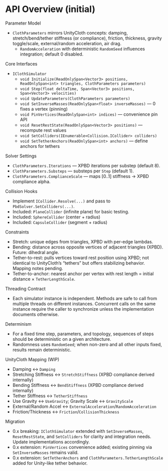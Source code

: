 API Overview (initial)
======================

Parameter Model
- `ClothParameters` mirrors UnityCloth concepts: damping, stretch/bend/tether stiffness (or compliance), friction, thickness, gravity toggle/scale, external/random acceleration, air drag.
  - `RandomAcceleration` with deterministic `RandomSeed` influences integration; default 0 disabled.

Core Interfaces
- `IClothSimulator`
  - `void Initialize(ReadOnlySpan<Vector3> positions, ReadOnlySpan<int> triangles, ClothParameters parameters)`
  - `void Step(float deltaTime, Span<Vector3> positions, Span<Vector3> velocities)`
  - `void UpdateParameters(ClothParameters parameters)`
  - `void SetInverseMasses(ReadOnlySpan<float> inverseMasses)` — 0 fixes a vertex (pinning)
  - `void PinVertices(ReadOnlySpan<int> indices)` — convenience pin API
  - `void ResetRestState(ReadOnlySpan<Vector3> positions)` — recompute rest values
  - `void SetColliders(IEnumerable<Collision.ICollider> colliders)`
  - `void SetTetherAnchors(ReadOnlySpan<int> anchors)` — define anchors for tethers

Solver Settings
- `ClothParameters.Iterations` — XPBD iterations per substep (default 8).
- `ClothParameters.Substeps` — substeps per `Step` (default 1).
- `ClothParameters.ComplianceScale` — maps [0..1] stiffness → XPBD compliance alpha.

Collision Hooks
- Implement `ICollider.Resolve(...)` and pass to `PbdSolver.SetColliders(...)`.
- Included: `PlaneCollider` (infinite plane) for basic testing.
- Included: `SphereCollider` (center + radius)
 - Included: `CapsuleCollider` (segment + radius)

Constraints
- Stretch: unique edges from triangles, XPBD with per-edge lambdas.
- Bending: distance across opposite vertices of adjacent triangles (XPBD). Future: dihedral angle.
- Tether-to-rest: pulls vertices toward rest position using XPBD; not identical to UnityCloth’s “tethers” but offers stabilizing behavior. Mapping notes pending.
 - Tether-to-anchor: nearest anchor per vertex with rest length = initial distance × `TetherLengthScale`.

Threading Contract
- Each simulator instance is independent. Methods are safe to call from multiple threads on different instances. Concurrent calls on the same instance require the caller to synchronize unless the implementation documents otherwise.

Determinism
- For a fixed time step, parameters, and topology, sequences of steps should be deterministic on a given architecture.
 - Randomness uses `RandomSeed`; when non-zero and all other inputs fixed, results remain deterministic.

UnityCloth Mapping (WIP)
- Damping ↔ `Damping`
- Stretching Stiffness ↔ `StretchStiffness` (XPBD compliance derived internally)
- Bending Stiffness ↔ `BendStiffness` (XPBD compliance derived internally)
- Tether Stiffness ↔ `TetherStiffness`
- Use Gravity ↔ `UseGravity`; Gravity Scale ↔ `GravityScale`
- External/Random Accel ↔ `ExternalAcceleration`/`RandomAcceleration`
- Friction/Thickness ↔ `Friction`/`CollisionThickness`

Migration
- 0.x breaking: `IClothSimulator` extended with `SetInverseMasses`, `ResetRestState`, and `SetColliders` for clarity and integration needs. Update implementations accordingly.
 - 0.x extension: `PinVertices` convenience added; existing pinning via `SetInverseMasses` remains valid.
 - 0.x extension: `SetTetherAnchors` and `ClothParameters.TetherLengthScale` added for Unity-like tether behavior.
